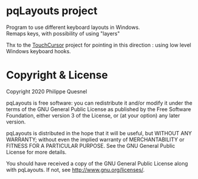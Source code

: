 pqLayouts project  
=================

Program to use different keyboard layouts in Windows.  
Remaps keys, with possibility of using "layers"

Thx to the [TouchCursor][] project for pointing in this direction : using low level Windows keyboard hooks.




Copyright & License
===================

Copyright 2020 Philippe Quesnel  

pqLayouts is free software: you can redistribute it and/or modify
it under the terms of the GNU General Public License as published by
the Free Software Foundation, either version 3 of the License, or
(at your option) any later version.

pqLayouts is distributed in the hope that it will be useful,
but WITHOUT ANY WARRANTY; without even the implied warranty of
MERCHANTABILITY or FITNESS FOR A PARTICULAR PURPOSE.  See the
GNU General Public License for more details.

You should have received a copy of the GNU General Public License
along with pqLayouts.  If not, see <http://www.gnu.org/licenses/>.


[TouchCursor]: https://github.com/martin-stone/touchcursor 
